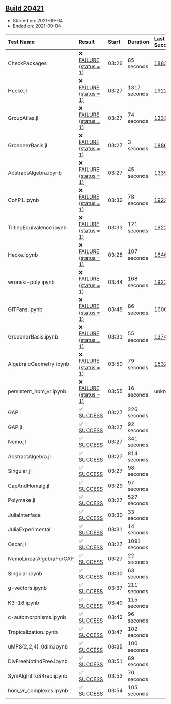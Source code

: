 ## [Build 20421](https://oscarci.mathematik.uni-kl.de/job/oscar/20421/)

* Started on: 2021-09-04
* Ended on: 2021-09-04

| Test Name    | Result | Start | Duration | Last Success | First Failure |
|:-------------|:-------|:------|:---------|:-------------|:--------------|
| CheckPackages | ❌ [FAILURE (status = 1)](https://oscarci.mathematik.uni-kl.de/job/oscar/20421/artifact/logs/build-20421/CheckPackages.log) | 03:26 | 85 seconds | [18822](https://oscarci.mathematik.uni-kl.de/job/oscar/18822/) | [18823](https://oscarci.mathematik.uni-kl.de/job/oscar/18823/) |
| Hecke.jl | ❌ [FAILURE (status = 1)](https://oscarci.mathematik.uni-kl.de/job/oscar/20421/artifact/logs/build-20421/Hecke.jl.log) | 03:27 | 1317 seconds | [19222](https://oscarci.mathematik.uni-kl.de/job/oscar/19222/) | [20152](https://oscarci.mathematik.uni-kl.de/job/oscar/20152/) |
| GroupAtlas.jl | ❌ [FAILURE (status = 1)](https://oscarci.mathematik.uni-kl.de/job/oscar/20421/artifact/logs/build-20421/GroupAtlas.jl.log) | 03:27 | 74 seconds | [13311](https://oscarci.mathematik.uni-kl.de/job/oscar/13311/) | [13312](https://oscarci.mathematik.uni-kl.de/job/oscar/13312/) |
| GroebnerBasis.jl | ❌ [FAILURE (status = 1)](https://oscarci.mathematik.uni-kl.de/job/oscar/20421/artifact/logs/build-20421/GroebnerBasis.jl.log) | 03:27 | 3 seconds | [18864](https://oscarci.mathematik.uni-kl.de/job/oscar/18864/) | [18865](https://oscarci.mathematik.uni-kl.de/job/oscar/18865/) |
| AbstractAlgebra.ipynb | ❌ [FAILURE (status = 1)](https://oscarci.mathematik.uni-kl.de/job/oscar/20421/artifact/logs/build-20421/AbstractAlgebra.ipynb.log) | 03:27 | 45 seconds | [13355](https://oscarci.mathematik.uni-kl.de/job/oscar/13355/) | [13356](https://oscarci.mathematik.uni-kl.de/job/oscar/13356/) |
| CohP1.ipynb | ❌ [FAILURE (status = 1)](https://oscarci.mathematik.uni-kl.de/job/oscar/20421/artifact/logs/build-20421/CohP1.ipynb.log) | 03:32 | 78 seconds | [19222](https://oscarci.mathematik.uni-kl.de/job/oscar/19222/) | [20152](https://oscarci.mathematik.uni-kl.de/job/oscar/20152/) |
| TiltingEquivalence.ipynb | ❌ [FAILURE (status = 1)](https://oscarci.mathematik.uni-kl.de/job/oscar/20421/artifact/logs/build-20421/TiltingEquivalence.ipynb.log) | 03:33 | 121 seconds | [19222](https://oscarci.mathematik.uni-kl.de/job/oscar/19222/) | [20152](https://oscarci.mathematik.uni-kl.de/job/oscar/20152/) |
| Hecke.ipynb | ❌ [FAILURE (status = 1)](https://oscarci.mathematik.uni-kl.de/job/oscar/20421/artifact/logs/build-20421/Hecke.ipynb.log) | 03:28 | 107 seconds | [16463](https://oscarci.mathematik.uni-kl.de/job/oscar/16463/) | [16464](https://oscarci.mathematik.uni-kl.de/job/oscar/16464/) |
| wronski-poly.ipynb | ❌ [FAILURE (status = 1)](https://oscarci.mathematik.uni-kl.de/job/oscar/20421/artifact/logs/build-20421/wronski-poly.ipynb.log) | 03:44 | 168 seconds | [19222](https://oscarci.mathematik.uni-kl.de/job/oscar/19222/) | [20152](https://oscarci.mathematik.uni-kl.de/job/oscar/20152/) |
| GITFans.ipynb | ❌ [FAILURE (status = 1)](https://oscarci.mathematik.uni-kl.de/job/oscar/20421/artifact/logs/build-20421/GITFans.ipynb.log) | 03:48 | 86 seconds | [16068](https://oscarci.mathematik.uni-kl.de/job/oscar/16068/) | [16069](https://oscarci.mathematik.uni-kl.de/job/oscar/16069/) |
| GroebnerBasis.ipynb | ❌ [FAILURE (status = 1)](https://oscarci.mathematik.uni-kl.de/job/oscar/20421/artifact/logs/build-20421/GroebnerBasis.ipynb.log) | 03:31 | 55 seconds | [13748](https://oscarci.mathematik.uni-kl.de/job/oscar/13748/) | [13749](https://oscarci.mathematik.uni-kl.de/job/oscar/13749/) |
| AlgebraicGeometry.ipynb | ❌ [FAILURE (status = 1)](https://oscarci.mathematik.uni-kl.de/job/oscar/20421/artifact/logs/build-20421/AlgebraicGeometry.ipynb.log) | 03:50 | 79 seconds | [15322](https://oscarci.mathematik.uni-kl.de/job/oscar/15322/) | [15323](https://oscarci.mathematik.uni-kl.de/job/oscar/15323/) |
| persistent_hom_vr.ipynb | ❌ [FAILURE (status = 1)](https://oscarci.mathematik.uni-kl.de/job/oscar/20421/artifact/logs/build-20421/persistent_hom_vr.ipynb.log) | 03:55 | 16 seconds | unknown | unknown |
| GAP | ✅ [SUCCESS](https://oscarci.mathematik.uni-kl.de/job/oscar/20421/artifact/logs/build-20421/GAP.log) | 03:27 | 226 seconds |  |  |
| GAP.jl | ✅ [SUCCESS](https://oscarci.mathematik.uni-kl.de/job/oscar/20421/artifact/logs/build-20421/GAP.jl.log) | 03:27 | 92 seconds |  |  |
| Nemo.jl | ✅ [SUCCESS](https://oscarci.mathematik.uni-kl.de/job/oscar/20421/artifact/logs/build-20421/Nemo.jl.log) | 03:27 | 341 seconds |  |  |
| AbstractAlgebra.jl | ✅ [SUCCESS](https://oscarci.mathematik.uni-kl.de/job/oscar/20421/artifact/logs/build-20421/AbstractAlgebra.jl.log) | 03:27 | 814 seconds |  |  |
| Singular.jl | ✅ [SUCCESS](https://oscarci.mathematik.uni-kl.de/job/oscar/20421/artifact/logs/build-20421/Singular.jl.log) | 03:27 | 98 seconds |  |  |
| CapAndHomalg.jl | ✅ [SUCCESS](https://oscarci.mathematik.uni-kl.de/job/oscar/20421/artifact/logs/build-20421/CapAndHomalg.jl.log) | 03:29 | 97 seconds |  |  |
| Polymake.jl | ✅ [SUCCESS](https://oscarci.mathematik.uni-kl.de/job/oscar/20421/artifact/logs/build-20421/Polymake.jl.log) | 03:27 | 527 seconds |  |  |
| JuliaInterface | ✅ [SUCCESS](https://oscarci.mathematik.uni-kl.de/job/oscar/20421/artifact/logs/build-20421/JuliaInterface.log) | 03:30 | 33 seconds |  |  |
| JuliaExperimental | ✅ [SUCCESS](https://oscarci.mathematik.uni-kl.de/job/oscar/20421/artifact/logs/build-20421/JuliaExperimental.log) | 03:31 | 14 seconds |  |  |
| Oscar.jl | ✅ [SUCCESS](https://oscarci.mathematik.uni-kl.de/job/oscar/20421/artifact/logs/build-20421/Oscar.jl.log) | 03:27 | 1091 seconds |  |  |
| NemoLinearAlgebraForCAP | ✅ [SUCCESS](https://oscarci.mathematik.uni-kl.de/job/oscar/20421/artifact/logs/build-20421/NemoLinearAlgebraForCAP.log) | 03:27 | 22 seconds |  |  |
| Singular.ipynb | ✅ [SUCCESS](https://oscarci.mathematik.uni-kl.de/job/oscar/20421/artifact/logs/build-20421/Singular.ipynb.log) | 03:30 | 63 seconds |  |  |
| g-vectors.ipynb | ✅ [SUCCESS](https://oscarci.mathematik.uni-kl.de/job/oscar/20421/artifact/logs/build-20421/g-vectors.ipynb.log) | 03:37 | 211 seconds |  |  |
| K3-16.ipynb | ✅ [SUCCESS](https://oscarci.mathematik.uni-kl.de/job/oscar/20421/artifact/logs/build-20421/K3-16.ipynb.log) | 03:40 | 115 seconds |  |  |
| c-automorphisms.ipynb | ✅ [SUCCESS](https://oscarci.mathematik.uni-kl.de/job/oscar/20421/artifact/logs/build-20421/c-automorphisms.ipynb.log) | 03:42 | 96 seconds |  |  |
| Tropicalization.ipynb | ✅ [SUCCESS](https://oscarci.mathematik.uni-kl.de/job/oscar/20421/artifact/logs/build-20421/Tropicalization.ipynb.log) | 03:47 | 102 seconds |  |  |
| uMPS(2,2,4)_0dim.ipynb | ✅ [SUCCESS](https://oscarci.mathematik.uni-kl.de/job/oscar/20421/artifact/logs/build-20421/uMPS-2-2-4-_0dim.ipynb.log) | 03:35 | 100 seconds |  |  |
| DivFreeNotIndFree.ipynb | ✅ [SUCCESS](https://oscarci.mathematik.uni-kl.de/job/oscar/20421/artifact/logs/build-20421/DivFreeNotIndFree.ipynb.log) | 03:51 | 89 seconds |  |  |
| SymAlgIntToS4rep.ipynb | ✅ [SUCCESS](https://oscarci.mathematik.uni-kl.de/job/oscar/20421/artifact/logs/build-20421/SymAlgIntToS4rep.ipynb.log) | 03:53 | 70 seconds |  |  |
| hom_vr_complexes.ipynb | ✅ [SUCCESS](https://oscarci.mathematik.uni-kl.de/job/oscar/20421/artifact/logs/build-20421/hom_vr_complexes.ipynb.log) | 03:54 | 105 seconds |  |  |
